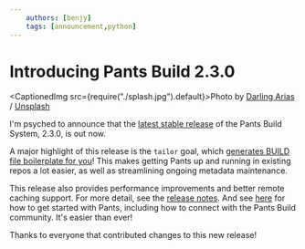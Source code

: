 ```yaml
---
    authors: [benjy]
    tags: [announcement,python]
---
```


# Introducing Pants Build 2.3.0

<CaptionedImg src={require("./splash.jpg").default}>Photo by [Darling Arias](https://unsplash.com/@darlingarias?utm_source=ghost&utm_medium=referral&utm_campaign=api-credit) / [Unsplash](https://unsplash.com/?utm_source=ghost&utm_medium=referral&utm_campaign=api-credit)</CaptionedImg>

<!--truncate-->

I'm psyched to announce that the [latest stable release](https://pypi.org/project/pantsbuild.pants/) of the Pants Build System, 2.3.0, is out now.

A major highlight of this release is the `tailor` goal, which [generates BUILD file boilerplate for you](__GHOST_URL__/tailoring-pants-to-your-codebase/)! This makes getting Pants up and running in existing repos a lot easier, as well as streamlining ongoing metadata maintenance.

This release also provides performance improvements and better remote caching support. For more detail, see the [release notes](https://www.pantsbuild.org/docs/release-notes-2-3). And see [here](https://www.pantsbuild.org/) for how to get started with Pants, including how to connect with the Pants Build community. It's easier than ever!

Thanks to everyone that contributed changes to this new release!